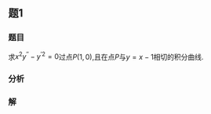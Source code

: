 ## 题1
### 题目
求${x}^{2}{y}^{\prime \prime } - {y}^{\prime 2} = 0$过点$P( {1,0})$,且在点$P$与$y = x - 1$相切的积分曲线.
### 分析

### 解